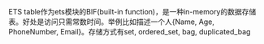 ETS table作为ets模块的BIF(built-in function)，是一种in-memory的数据存储表。好处是访问只需常数时间。举例比如描述一个人{Name, Age, PhoneNumber, Email}。存储方式有set, ordered_set, bag, duplicated_bag